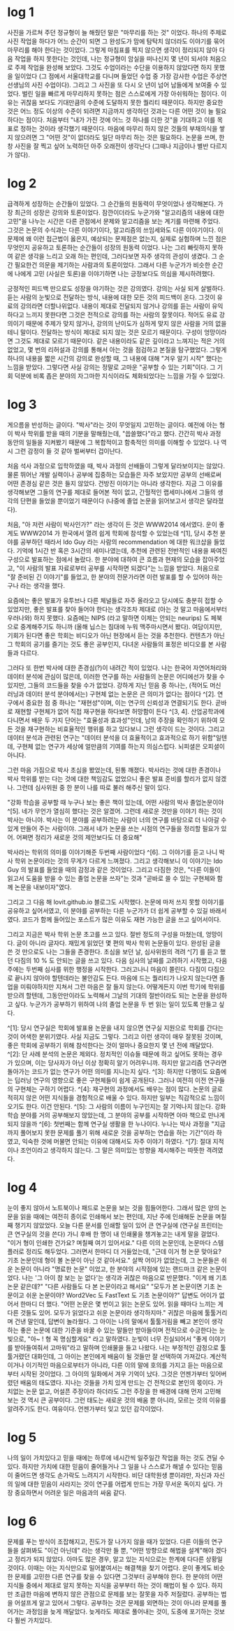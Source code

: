 # log 1
사진을 가르쳐 주던 정규형이 늘 해줬던 말은 "마무리를 하는 것" 이었다.
하나의 주제로 사진 작업을 하다가 어느 순간이 되면 그 완성도가 맘에 탐탁치 않더라도 이야기를 묶어 마무리를 해야 한다는 것이었다.
그렇게 마침표를 찍지 않으면 생각이 정리되지 않아 다음 작업을 하지 못한다는 것인데, 나는 정규형이 암실을 떠나신지 몇 년이 되서야 처음으로 주제 작업을 완성해 보았다.
그것도 수업이라는 수단을 이용하지 않았다면 하지 못했을 일이었다 (그 점에서 서울대학교를 다니며 들었던 수업 중 가장 감사한 수업은 주상연 선생님의 사진 수업이다).
그리고 그 사진을 또 다시 오 년이 넘어 남들에게 보여줄 수 있었다.
벌린 일을 빠르게 마무리하지 못하는 점은 스스로에게 가장 아쉬워하는 점이다.
이유는 귀찮음 보다도 기대만큼의 수준에 도달하지 못한 퀄리티 때문이다.
하지만 중요한 것은 어느 정도 이상의 수준이 되려면 지금까지 생각하던 것과는 다른 어떤 것이 늘 필요하다는 점이다.
처음부터 "내가 가진 것에 어느 것 하나를 더한 것"을 기대하고 이를 목표로 정하는 것이라 생각했기 때문이다.
마음에 마무리 하지 않은 것들의 부채의식을 쌓지 않으려면 그 "어떤 것"이 없더라도 일단 마무리 하는 것은 필요하다.
논문을 쓰며, 한창 사진을 잘 찍고 싶어 노력하던 아주 오래전이 생각난다 (그때나 지금이나 별반 다르지가 않다).

# log 2
급격하게 성장하는 순간들이 있었다. 그 순간들의 원동력이 무엇이었나 생각해본다.
가장 최근의 성장은 강의와 토론이었다.
잠깐이더라도 누군가와 "알고리즘의 내용에 대한 고민"을 나누는 시간은 다른 관점에서 문제와 알고리즘을 보는 계기를 마련해 주었다.
그것은 논문의 수식과는 다른 이야기이다, 알고리즘의 쓰임세와도 다른 이야기이다.
이 문제에 왜 이런 접근법이 옳은지, 예상되는 문제점은 없는지, 실제로 실험하며 느낀 점은 무엇인지 공유하고 토론하는 순간들이 성장의 원동력 이었다.
나는 그리 빠릿하지 못하여 같은 생각을 느리고 오래 하는 편인데, 그러다보면 자주 생각의 관성이 생겼다.
그 순간 필요한건 의문을 제기하는 사람과의 토론이었다.
그래서 다른 누군가가 비슷한 순간에 나에게 고민 (사실은 토론)을 이야기하면 나는 긍정보다도 의심을 제시하려했다.

긍정적인 피드백 만으로도 성장을 야기하는 것은 강의였다.
강의는 사실 되게 살벌하다.
듣는 사람의 눈빛으로 전달하는 방식, 내용에 대한 모든 것의 피드백이 온다.
그것이 유료의 강의라면 더할나위없다.
내용이 제대로 전달되지 않거나 강의를 듣는 사람이 유익하다고 느끼지 못한다면 그것은 전적으로 강의를 하는 사람의 잘못이다.
적어도 유료 강의이기 때문에 주제가 맞지 않거나, 강의의 난이도가 심하게 맞지 않은 사람을 거의 없을테니 말이다.
전달하는 방식이 제대로 되지 않는 것은 모르기 때문이다. 구성이 엉망이라면 그것도 제대로 모르기 때문이다.
같은 내용이라도 같은 깊이라고 느껴지는 적은 거의 없었고, 몇 번의 리허설과 강의를 통해서 아는 것을 점검하고 본질을 탐구했었다.
그렇게 하나의 내용을 짧은 시간의 강의로 완성할 때, 그 내용에 대해 "겨우 알기 시작" 했다는 느낌을 받았다.
그렇다면 사실 강의는 정말로 고마운 "공부할 수 있는 기회"이다.
그 기회 덕분에 비록 좁은 분야의 자그마한 지식이라도 체화되었다는 느낌을 가질 수 있었다.

# log 3
게으름을 반성하는 글이다. "박사"라는 것이 무엇일지 고민하는 글이다.
예전에 아는 형이 박사 학위를 받을 때의 기분을 말해줬는데, "씁쓸했다"라고 했다.
간간히 박사 과정 동안의 일들을 지켜봤기 때문에 그 복합적이고 함축적인 의미를 이해할 수 있었다.
나 역시 그런 감정이 들 것 같아 벌써부터 겁이난다.

처음 석사 과정으로 입학하였을 때, 박사 과정의 선배들이 그렇게 달라보이지는 않았다.
물론 뛰어난 개발 실력이나 공부에 집중하는 모습들은 자주 보았지만 공부의 선배로써 어떤 존경심 같은 것은 들지 않았다.
건방진 이야기는 아니라 생각한다.
지금 그 이유를 생각해보면 그들의 연구를 제대로 들어본 적이 없고, 간헐적인 랩세미나에서 그들의 생각의 단편을 들었을 뿐이었기 때문이다 (나중에 졸업 논문을 읽어보고서 생각은 달라졌다).

처음, "아 저런 사람이 박사인가?" 라는 생각이 든 것은 WWW2014 에서였다.
운이 좋게도 WWW2014 가 한국에서 열려 쉽게 학회에 참석할 수 있었는데 ^[1], 당시 추천 분야를 공부하던 때라서 Ido Guy 라는 사람의 recommendation 에 대한 워크샵을 들었다.
기억에 1시간 반 혹은 3시간의 세미나였는데, 추천에 관련된 전반적인 내용을 짜여진 구성으로 발표하는 점에서 놀랐다.
한 분야에 대하여 큰 흐름과 현재의 모습을 잡아주었고, "이 사람의 발표 자료로부터 공부를 시작하면 되겠다"는 느낌을 받았다.
처음으로 "잘 준비된 긴 이야기"를 들었고, 한 분야의 전문가라면 이런 발표를 할 수 있어야 하는구나 라는 생각을 했다.

요즘에는 좋은 발표가 유투브나 다른 체널들로 자주 올라오고 당시에도 충분히 접할 수 있었지만, 좋은 발표를 찾아 들어야 한다는 생각조차 제대로 (아는 것 말고 마음에서부터 우러나와) 하지 못했다.
요즘에는 NIPS (라고 말하면 이제는 안되는 neurips) 도 페북으로 중계해주기도 하니까 (올해 닙스는 침대에 누워 맥주마시면서 봤다).
여담이지만, 기회가 된다면 좋은 학회는 비디오가 아닌 현장에서 듣는 것을 추천한다.
컨텐츠가 아닌 그 학회의 공기를 즐기는 것도 좋은 공부인지, 다녀온 사람들의 표정은 비디오를 본 사람들과 다르다.

그러다 또 한번 박사에 대한 존경심(?)이 내려간 적이 있었다.
나는 한국어 자연어처리와 데이터 분석에 관심이 많은데, 이러한 연구를 하는 사람들의 논문은 어디에선가 찾을 수 있지만, 그들의 코드들을 찾을 수가 없었다.
강하게 지닌 믿음 중 하나는, (적어도 머신 러닝과 데이터 분석 분야에서는) 구현체 없는 논문은 큰 의미가 없다는 점이다 ^[2].
연구에서 중요한 점 중 하나는 "재현성"이며, 이는 연구의 신뢰성과 연결되기도 한다.
곧바로 재현할 구현체가 없어 직접 재구현을 하다보면 허망함이 든다 ^[3, 4].
산업공학과에 다니면서 배운 두 가지 단어는 "효율성과 효과성"인데, 남의 주장을 확인하기 위하여 모든 것을 재구현하는 비효율적인 행위를 하고 있다보니 그런 생각이 드는 것이다.
그리고 데이터 분석과 관련된 연구는 "데이터 분석을 더 효율적이고 효과적으로 하기 위함"일텐데, 구현체 없는 연구가 세상에 얼만큼의 기여를 하는지 의심스럽다.
뇌피셜은 오피셜이 아니다.

그런 마음 가짐으로 박사 초심을 봤었는데, 된통 깨졌다.
박사라는 것에 대한 존경이나 박사 학위를 받는 다는 것에 대한 책임감도 없었으니 좋은 발표 준비를 할리가 없지 않겠나.
그런데 심사위원 중 한 분이 나를 따로 불러 해주신 말이 있다.

  "강화 학습을 공부할 때 누구나 보는 좋은 책이 있는데, 어떤 사람의 박사 졸업논문이야 ^[5].
   네가 무언가 열심히 했다는 것은 알겠어. 그런데 새로운 것만을 이야기 하는 것이 박사는 아니야.
   박사는 이 분야를 공부하려는 사람이 너의 연구를 바탕으로 더 나아갈 수 있게 만들어 주는 사람이야.
   그래서 네가 논문을 쓰는 시점의 연구들을 정리할 필요가 있어. 어쩌면 정리가 새로운 것의 제안보다도 더 중요해"

박사라는 학위의 의미를 이야기해준 두번째 사람이었다 ^[6].
그 이야기를 듣고 나니 박사 학위 논문이라는 것의 무게가 다르게 느껴졌다.
그리고 생각해보니 이 이야기는 Ido Guy 의 발표를 들었을 때의 감정과 같은 것이었다.
그리고 다짐한 것은, "다른 이들이 읽고서 도움을 받을 수 있는 졸업 논문을 쓰자"는 것과 "곧바로 쓸 수 있는 구현체와 함께 논문을 내보이자"였다.

그리고 그 다음 해 lovit.github.io 블로그도 시작했다.
논문에 마저 쓰지 못할 이야기를 공유하고 싶어서였고, 이 분야를 공부하는 다른 누군가가 더 쉽게 공부할 수 있길 바래서였다.
코드가 함께 들어있는 포스트가 많은 이유도 재현 가능한 글을 쓰고 싶어서이다.

그리고 지금은 박사 학위 논문 초고를 쓰고 있다.
절반 정도의 구성을 마쳤는데, 엉망이다. 글이 아니라 글자다.
재밌게 읽었던 몇 편의 박사 학위 논문들이 있다. 완성된 글을 쓴 것 만으로도 나는 그들을 존경한다.
초심을 보던 날, 심사위원의 격려 ^[7] 를 듣고 했던 다짐의 10 % 도 안되는 글을 쓰고 있다.
다음 심사의 날짜를 고려하기 시작했고, 다음 주에는 두번째 심사를 위한 행정을 시작한다.
그러고나니 마음이 쫄린다. 다짐이 다짐으로 끝나지 않아야 할텐데라는 불안감도 든다.
마음에 드는 퀄리티가 나오지 않는다면 졸업을 미뤄야하지만 지쳐서 그런 마음은 잘 들지 않는다.
어떻게든지 이번 학기에 학위를 받으려 할텐데, 그동안만이라도 노력해서 그날의 기대의 절반이라도 되는 논문을 완성하고 싶다.
누군가가 공부하기 위하여 나의 졸업 논문을 두 번 읽는 일이 있도록 만들고 싶다.



^[1]: 당시 연구실은 학회에 발표용 논문을 내지 않으면 연구실 지원으로 학회를 간다는 것이 어색한 분위기였다. 사실 지금도 그렇다. 그리고 이런 생각이 매우 잘못된 것이며, 좋은 학회에 공부하기 위해 참석한다는 것이 얼마나 중요한지 몇 년 전에 깨달았다.
^[2]: 단 사례 분석의 논문은 제외다. 정치적인 이슈들 때문에 하고 싶어도 못하는 경우가 있으며, 이는 당사자가 아닌 이상 정확히 알기 어려우니까. 하지만 알고리즘 연구라면 돌아가는 코드가 없는 연구가 어떤 의미를 지니는지 싶다.
^[3]: 하지만 다행이도 요즘에는 딥러닝 연구의 영향으로 좋은 구현체들이 쉽게 공개된다. 그러나 여전히 이전 연구들의 구현체는 구하기 어렵다.
^[4]: 재구현의 과정에서도 배우는 점이 많다. 논문의 글로 적히지 않은 어떤 지식들을 경험적으로 배울 수 있다. 하지만 일부는 직감적으로 느낌이 오기도 한다. 이건 안된다.
^[5]: 그 사람의 이름이 누구인지는 잘 기억나지 않는다. 강화 학습 분야를 거의 공부해보지 않았는데, 그 분야의 공부를 시작하면 아마 책으로 만나게 되지 않을까
^[6]: 첫번째는 함께 연구실 생활을 한 누나이다. 누나는 박사 과정을 "지금까지 풀어보지 못한 문제를 풀기 위해 새로운 것을 공부하는 연습을 하는 기간"이라 하였고, 익숙한 것에 머물면 안되는 이유에 대해서도 자주 이야기 하였다.
^[7]: 절대 지적이나 조언이라고 생각하지 않는다. 그 말은 의미있는 방향을 제시해주는 따뜻한 격려였다.

# log 4
눈이 좋지 않아서 노트북이나 패드로 논문을 보는 것을 힘들어한다.
그래서 많은 양의 논문을 읽을 때에는 여전히 종이로 인쇄해서 보는 편인데, 지난 주에 인쇄해둔 논문을 며칠째 챙기지 않았었다.
오늘 다른 문서를 인쇄할 일이 있어 큰 연구실에 (연구실 프린터는 큰 연구실의 것을 쓴다) 가니 후배 한 명이 내 인쇄물을 챙겨놓고는 내게 말을 걸었다.
"이거 형이 인쇄한 건가요? 며칠째 여기 있어서요."
다른 이의 논문인데, 논문마다 스템플러로 정리도 해두었다.
그러면서 한마디 더 거들었는데, "근데 이거 형 논문 맞아요? 기초 논문인데 형이 볼 논문이 아닌 것 같아서요."
살짝 어이가 없었는데, 그 논문들은 쉬운 논문이 아니라 "명료한 논문" 이었고, 한 분야의 시작점에 있는 랜드마크 같은 논문이었다.
나는 '그 아이 참 보는 눈 없다'는 생각과 귀찮은 마음으로 반문했다.
"이게 왜 기초 논문 같은데?"
"다른 사람들도 다 본 논문이라고 해서요"
"모두가 본 논문이면 기초 논문이고 쉬운 논문이야? Word2Vec 도 FastText 도 기초 논문이야?"
답변도 어이가 없어서 한마디 더 했다.
"어떤 논문은 몇 번이고 읽는 논문도 있어. 읽을 때마다 느끼는 게 다른 것들도 있어. 모두가 읽었다고 쉬운 논문이라 생각하지마."
귀찮은 마음에 툴툴거리며 건낸 말인데, 답변이 놀라웠다.
그 아이는 나의 말에서 툴툴거림을 빼고 본인이 생각하는 좋은 논문에 대한 기준을 바꿀 수 있는 말들만 받아들이며 전적으로 수긍한다는 눈빛으로,
"아~ ! 형 꼭 명심할게요" 라고 말하였다.
눈빛이 너무 진실되어서 "좋게 이야기를 받아들여줘서 고마워"라고 말하며 인쇄물을 들고 나왔다.
나는 부정적인 감정으로 툴툴거렸던 대화인데, 그 아이는 본인에게 배움이 될 것들만 잘 선택하여 가져갔다.
계산적이거나 이기적인 마음으로부터가 아니라, 다른 이의 말에 호의를 가지고 듣는 마음으로부터 시작된 것이었다.
그 아이의 일화에서 겨우 기억이 났다. 그것은 언젠가부터 잊어버렸던 배움의 태도였다.
지나는 것들을 가치 있게 만드는 건 전적으로 본인의 몫이다.
가치없는 논문 없고, 어설픈 주장이라 하더라도 그런 주장을 한 배경에 대해 먼저 고민해 보는 것 역시 큰 공부이다.
그런 태도는 새로운 것의 배움 뿐 아니라, 모르는 것의 이유를 알려주기도 한다. 여유이다.
언젠가부터 잊고 있던 감각이었다.

# log 5
나의 일이 가치있다고 믿을 때에는 하루에 네시간씩 일주일간 작업을 하는 것도 견딜 수 있다.
하지만 가치에 대한 믿음이 줄어들거나 그 일을 나 스스로가 해낼 수 있다는 믿음이 줄어드면 생각도 손가락도 느려지기 시작한다.
비단 대학원생 뿐이랴만, 자신과 자신의 일에 대한 믿음이 사라지는 것이 연구를 어렵게 만드는 가장 무서운 독이지 싶다.
가장 중요하면서 어려운 일은 마음과의 싸움 같다.

# log 6
문제를 푸는 방식이 조잡해지고, 진도가 잘 나가지 않을 때가 있었다.
다른 이들의 연구들을 살펴봐도 "이건 아닌데" 라는 생각만 들 뿐, "어떤 방향으로 해법을 설계"해야 겠다고 정리가 되지 않았다.
아마도 많은 경우, 알고 있는 지식으로는 한계에 다다른 상황일 것이다.
이때는 아는 지식만으로 밀어붙여서는 해결책을 찾기 어렵다.
운이 좋게도 비슷한 문제를 고민한 다른 연구를 찾을 수 있다면 그것부터 공부해야 한다.
한 분야의 어떤 지식들 중에서 제대로 알지 못하는 지식을 공부부터 하는 것이 해법이 될 수 있다.
하지만 조급한 마음에 변하지 않은 관점으로 문제를 보는 잘못을 자주 저질렀다.
공부하는 법을 어설프게 알고 있어서 그렇다.
공부하는 것은 문제를 외면하는 것이 아니라 문제를 풀어가는 과정임을 늦게 깨달았다.
늦게라도 제대로 풀어내는 것이, 도중에 포기하는 것보다 훨씬 가치있다.
